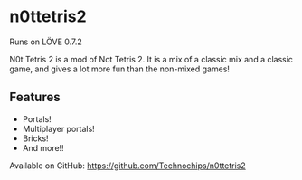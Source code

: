 # n0ttetris2
Runs on LÖVE 0.7.2

N0t Tetris 2 is a mod of Not Tetris 2. It is a mix of a classic mix and a classic game, and gives a lot more fun than the non-mixed games!

## Features
* Portals!
* Multiplayer portals!
* Bricks!
* And more!!

Available on GitHub: https://github.com/Technochips/n0ttetris2
